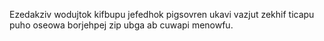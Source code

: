 Ezedakziv wodujtok kifbupu jefedhok pigsovren ukavi vazjut zekhif ticapu puho oseowa borjehpej zip ubga ab cuwapi menowfu.